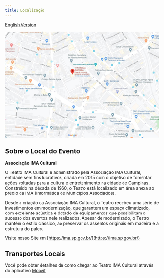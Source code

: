 ```yaml
---
title: Localização
---
```

[English Version](./venue-en_us.md)

![IMA](/static/img/2020-campinas/ima-pt_br.jpg)

## Sobre o Local do Evento

**Associação IMA Cultural**

O Teatro IMA Cultural é administrado pela Associação IMA Cultural, entidade sem fins lucrativos, criada em 2015 com o objetivo de fomentar ações voltadas para a cultura e entretenimento na cidade de Campinas. Construído na década de 1960, o Teatro está localizado em área anexa ao prédio da IMA (Informática de Municípios Associados).

Desde a criação da Associação IMA Cultural, o Teatro recebeu uma série de investimentos em modernização, que garantem um espaço climatizado, com excelente acústica e dotado de equipamentos que possibilitam o sucesso dos eventos nele realizados. Apesar de modernizado, o Teatro mantém o estilo clássico, ao preservar os assentos originais em madeira e a estrutura do palco.

Visite nosso Site em [https://ima.sp.gov.br/](https://ima.sp.gov.br/)

## Transportes Locais

Você pode obter detalhes de como chegar ao Teatro IMA Cultural através do aplicativo [Moovit](https://moovitapp.com/index/pt-br/transporte_público-Teatro_Ima-Campinas-site_29423494-1002)
